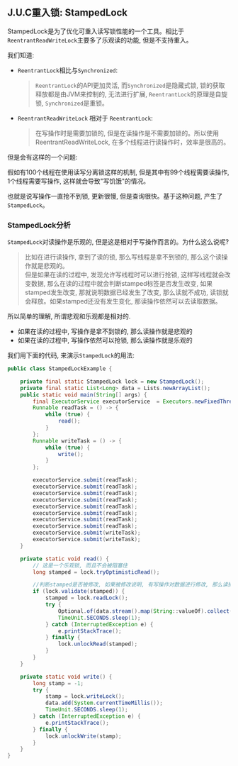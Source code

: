 ## J.U.C重入锁: StampedLock

StampedLock是为了优化可重入读写锁性能的一个工具。相比于`ReentrantReadWriteLock`主要多了乐观读的功能, 但是不支持重入。

我们知道:

- `ReentrantLock`相比与`Synchronized`:

    > `ReentrantLock`的API更加灵活, 而`Synchronized`是隐藏式锁, 锁的获取释放都是由JVM来控制的, 无法进行扩展, `ReentrantLock`的原理是自旋锁, `Synchronized`是重锁。

- `ReentrantReadWriteLock` 相对于 `ReentrantLock`:

    >在写操作时是需要加锁的, 但是在读操作是不需要加锁的。所以使用ReentrantReadWriteLock, 在多个线程进行读操作时，效率是很高的。

但是会有这样的一个问题:

假如有100个线程在使用读写分离锁这样的机制, 但是其中有99个线程需要读操作, 1个线程需要写操作, 这样就会导致"写饥饿"的情况。

也就是说写操作一直抢不到锁, 更新很慢, 但是查询很快。基于这种问题, 产生了`StampedLock`。

### StampedLock分析

`StampedLock`对读操作是乐观的, 但是这是相对于写操作而言的。为什么这么说呢?

> 比如在进行读操作, 拿到了读的锁, 那么写线程是拿不到锁的, 那么这个读操作就是悲观的。<br/>
> 但是如果在读的过程中, 发现允许写线程时可以进行抢锁, 这样写线程就会改变数据, 那么在读的过程中就会判断stamped标签是否发生改变, 如果stamped发生改变, 那就说明数据已经发生了改变, 那么读就不成功, 读锁就会释放。如果stamped还没有发生变化, 那读操作依然可以去读取数据。

所以简单的理解, 所谓悲观和乐观都是相对的.
- 如果在读的过程中, 写操作是拿不到锁的, 那么读操作就是悲观的
- 如果在读的过程中, 写操作依然可以抢锁, 那么读操作就是乐观的

我们用下面的代码, 来演示`StampedLock`的用法:

```java
public class StampedLockExample {

    private final static StampedLock lock = new StampedLock();
    private final static List<Long> data = Lists.newArrayList();
    public static void main(String[] args) {
        final ExecutorService executorService  = Executors.newFixedThreadPool(100);
        Runnable readTask = () -> {
            while (true) {
                read();
            }
        };
        Runnable writeTask = () -> {
            while (true) {
                write();
            }
        };

        executorService.submit(readTask);
        executorService.submit(readTask);
        executorService.submit(readTask);
        executorService.submit(readTask);
        executorService.submit(readTask);
        executorService.submit(readTask);
        executorService.submit(readTask);
        executorService.submit(readTask);
        executorService.submit(writeTask);
        executorService.submit(writeTask);
    }

    private static void read() {
        // 这是一个乐观锁, 而且不会被阻塞住
        long stamped = lock.tryOptimisticRead();

        //判断stamped是否被修改, 如果被修改说明, 有写操作对数据进行修改, 那么读操作就拿不到锁
        if (lock.validate(stamped)) {
            stamped = lock.readLock();
            try {
                Optional.of(data.stream().map(String::valueOf).collect(Collectors.joining("#", "R-", ""))).ifPresent(System.out::println);
                TimeUnit.SECONDS.sleep(1);
            } catch (InterruptedException e) {
                e.printStackTrace();
            } finally {
                lock.unlockRead(stamped);
            }
        }
    }

    private static void write() {
        long stamp = -1;
        try {
            stamp = lock.writeLock();
            data.add(System.currentTimeMillis());
            TimeUnit.SECONDS.sleep(1);
        } catch (InterruptedException e) {
            e.printStackTrace();
        } finally {
            lock.unlockWrite(stamp);
        }
    }
}
```